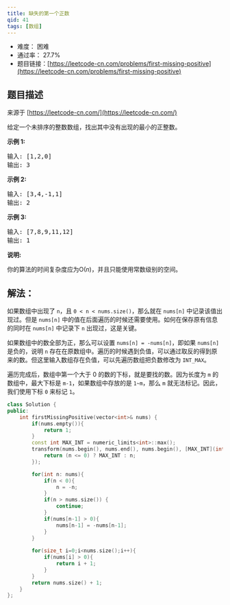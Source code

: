 ```yaml
---
title: 缺失的第一个正数
qid: 41
tags: [数组]
---
```



- 难度： 困难
- 通过率： 27.7%
- 题目链接：[https://leetcode-cn.com/problems/first-missing-positive](https://leetcode-cn.com/problems/first-missing-positive)


## 题目描述

来源于 [https://leetcode-cn.com/](https://leetcode-cn.com/)

<p>给定一个未排序的整数数组，找出其中没有出现的最小的正整数。</p>

<p><strong>示例&nbsp;1:</strong></p>

<pre>输入: [1,2,0]
输出: 3
</pre>

<p><strong>示例&nbsp;2:</strong></p>

<pre>输入: [3,4,-1,1]
输出: 2
</pre>

<p><strong>示例&nbsp;3:</strong></p>

<pre>输入: [7,8,9,11,12]
输出: 1
</pre>

<p><strong>说明:</strong></p>

<p>你的算法的时间复杂度应为O(<em>n</em>)，并且只能使用常数级别的空间。</p>


## 解法：

如果数组中出现了 `n`，且 `0 < n < nums.size()`，那么就在 `nums[n]` 中记录该值出现过。但是 `nums[n]` 中的值在后面遍历的时候还需要使用。如何在保存原有信息的同时在 `nums[n]` 中记录下 `n` 出现过，这是关键。

如果数组中的数全部为正，那么可以设置 `nums[n] = -nums[n]`，即如果 `nums[n]` 是负的，说明 `n` 存在在原数组中。遍历的时候遇到负值，可以通过取反的得到原来的数。但这里输入数组存在负值，可以先遍历数组把负数修改为 `INT_MAX`。

遍历完成后，数组中第一个大于 0 的数的下标，就是要找的数。因为长度为 `m` 的数组中，最大下标是 `m-1`，如果数组中存放的是 `1~m`，那么 `m` 就无法标记。因此，我们使用下标 `0` 来标记 `1`。 

```c++
class Solution {
public:
    int firstMissingPositive(vector<int>& nums) {
        if(nums.empty()){
            return 1;
        }
        const int MAX_INT = numeric_limits<int>::max();
        transform(nums.begin(), nums.end(), nums.begin(), [MAX_INT](int n){
            return (n <= 0) ? MAX_INT : n;
        });

        for(int n: nums){
            if(n < 0){
                n = -n;
            }
            if(n > nums.size()) {
                continue;
            }
            if(nums[n-1] > 0){
                nums[n-1] = -nums[n-1];
            }
        }
        
        for(size_t i=0;i<nums.size();i++){
            if(nums[i] > 0){
                return i + 1;
            }
        }
        return nums.size() + 1;
    }
};
```